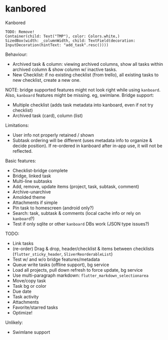 # kanbored
Kanbored

```
TODO: Remove!
Container(child: Text("TMP"), color: Colors.white,)
SizedBox(width: _columnWidth, child: TextField(decoration: InputDecoration(hintText: "add_task".resc())))
```

Behaviour:
- Archived task & column: viewing archived columns, show all tasks within archived column & show column w/ inactive tasks.
- New Checklist: if no existing checklist (from trello), all existing tasks to new checklist, create a new one.

NOTE: bridge supported features might not look right while using `kanboard`.
Also, `kanboard` features might be missing. eg, swimlane. 
Bridge support:
- Multiple checklist (adds task metadata into kanboard, even if not try checklist)
- Archived task (card), column (list)

Limitations:
- User info not properly retained / shown
- Subtask ordering will be different (uses metadata info to organize & decide position). If re-ordered in kanboard after in-app use, it will not be reflected.

Basic features:
- Checklist-bridge complete
- Bridge, linked task
- Multi-line subtasks
- Add, remove, update items (project, task, subtask, comment)
- Archive-unarchive
- Amolded theme
- Attachments if simple
- Pin task to homescreen (android only?)
- Search: task, subtask & comments (local cache info or rely on `kanboard`?)
- Test if only sqlite or other `kanboard` DBs work (JSON type issues?)

TODO:
- Link tasks
- (re-order) Drag & drop, header/checklist & items between checklists (`flutter_sticky_header`, `SliverReorderableList`)
- Test w/ and w/o bridge features/metadata
- Queue write tasks (offline support), bg service
- Load all projects, pull down refresh to force update, bg service
- Use multi-paragraph markdown: `flutter_markdown_selectionarea`
- Move/copy task
- Task bg or color
- Due date
- Task activity
- Attachments
- Favorite/starred tasks
- Optimize!

Unlikely:
- Swimlane support